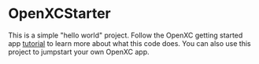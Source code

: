 OpenXCStarter
==============

This is a simple "hello world" project.  Follow the OpenXC getting started app
[tutorial](http://openxcplatform.com/getting-started/tutorial.html) to
learn more about what this code does.  You can also use this project
to jumpstart your own OpenXC app.
